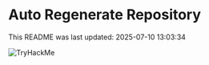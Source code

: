 # Auto Regenerate Repository

This README was last updated: 2025-07-10 13:03:34

 ![TryHackMe](https://tryhackme.com/badge/533634)